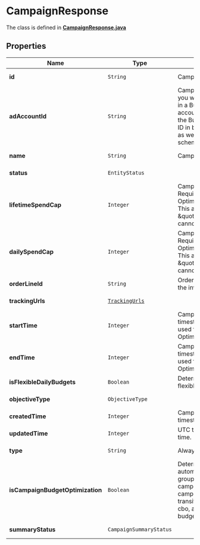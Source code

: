 

# CampaignResponse

The class is defined in **[CampaignResponse.java](../../src/main/java/org/openapitools/model/CampaignResponse.java)**

## Properties

Name | Type | Description | Notes
------------ | ------------- | ------------- | -------------
**id** | `String` | Campaign ID. |  [optional property]
**adAccountId** | `String` | Campaign&#39;s Advertiser ID. If you want to create a campaign in a Business Account shared account you need to specify the Business Access advertiser ID in both the query path param as well as the request body schema. |  [optional property]
**name** | `String` | Campaign name. |  [optional property]
**status** | `EntityStatus` |  |  [optional property]
**lifetimeSpendCap** | `Integer` | Campaign total spending cap. Required for Campaign Budget Optimization (CBO) campaigns. This and \&quot;daily_spend_cap\&quot; cannot be set at the same time. |  [optional property]
**dailySpendCap** | `Integer` | Campaign daily spending cap. Required for Campaign Budget Optimization (CBO) campaigns. This and \&quot;lifetime_spend_cap\&quot; cannot be set at the same time. |  [optional property]
**orderLineId** | `String` | Order line ID that appears on the invoice. |  [optional property]
**trackingUrls** | [`TrackingUrls`](TrackingUrls.md) |  |  [optional property]
**startTime** | `Integer` | Campaign start time. Unix timestamp in seconds. Only used for Campaign Budget Optimization (CBO) campaigns. |  [optional property]
**endTime** | `Integer` | Campaign end time. Unix timestamp in seconds. Only used for Campaign Budget Optimization (CBO) campaigns. |  [optional property]
**isFlexibleDailyBudgets** | `Boolean` | Determine if a campaign has flexible daily budgets setup. |  [optional property]
**objectiveType** | `ObjectiveType` |  |  [optional property]
**createdTime** | `Integer` | Campaign creation time. Unix timestamp in seconds. |  [optional property]
**updatedTime** | `Integer` | UTC timestamp. Last update time. |  [optional property]
**type** | `String` | Always \&quot;campaign\&quot;. |  [optional property]
**isCampaignBudgetOptimization** | `Boolean` | Determines if a campaign automatically generate ad-group level budgets given a campaign budget to maximize campaign outcome. When transitioning from non-cbo to cbo, all previous child ad group budget will be cleared. |  [optional property]
**summaryStatus** | `CampaignSummaryStatus` |  |  [optional property]



















